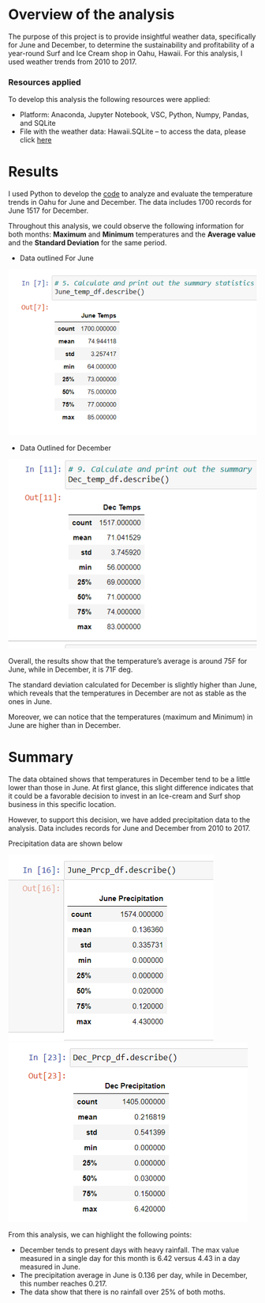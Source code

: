 # Overview of the analysis

The purpose of this project is to provide insightful weather data, specifically for June and December, to determine the sustainability and profitability of a year-round Surf and Ice Cream shop in Oahu, Hawaii.  For this analysis, I used weather trends from 2010 to 2017.

### Resources applied
To develop this analysis the following resources were applied:
- Platform: Anaconda, Jupyter Notebook, VSC, Python, Numpy, Pandas, and SQLite
- File with the weather data: Hawaii.SQLite – to access the data, please click [here](https://github.com/Marietas/surfs_up/blob/main/SurfsUp_Challenge.ipynb)

# Results

I used Python to develop the [code](https://github.com/Marietas/surfs_up/blob/main/SurfsUp_Challenge.ipynb) to analyze and evaluate the temperature trends in Oahu for June and December. The data includes 1700 records for June 1517 for December. 

Throughout this analysis, we could observe the following information for both months: **Maximum** and **Minimum** temperatures and the **Average value** and the **Standard Deviation** for the same period.

- Data outlined For June

![](https://github.com/Marietas/surfs_up/blob/main/Resources/Summary%20June.PNG)

- Data Outlined for December

![](https://github.com/Marietas/surfs_up/blob/main/Resources/Summary%20December.PNG)

Overall, the results show that the temperature’s average is around 75F  for June, while in December, it is 71F deg. 

The standard deviation calculated for December is slightly higher than  June, which reveals that the temperatures in December are not as stable as the ones in June.

Moreover, we can notice that the temperatures (maximum and Minimum) in June are higher than in December. 

# Summary

The data obtained shows that temperatures in  December tend to be a little lower than those in June.  At first glance, this slight difference indicates that it could be a favorable decision to invest in an Ice-cream and Surf shop business in this specific location.

However, to support this decision, we have added precipitation data to the analysis. Data includes records for June and December from 2010 to 2017. 

Precipitation data are shown below

![](https://github.com/Marietas/surfs_up/blob/main/Resources/June%20Precipitation.PNG)
![](https://github.com/Marietas/surfs_up/blob/main/Resources/Dec%20Precipitation.PNG)


From this analysis, we can highlight the following points:

- December tends to present days with heavy rainfall.  The max value measured in a single day for this month is 6.42 versus 4.43 in a day measured in June.
- The precipitation average in June is 0.136 per day, while in December, this number reaches 0.217.
- The data show that there is no rainfall over 25% of both moths. 

